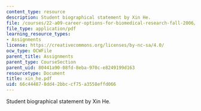```yaml
---
content_type: resource
description: Student biographical statement by Xin He.
file: /courses/22-a09-career-options-for-biomedical-research-fall-2006/66c444878dd42bbccf75a3558effd066_xin_he.pdf
file_type: application/pdf
learning_resource_types:
- Assignments
license: https://creativecommons.org/licenses/by-nc-sa/4.0/
ocw_type: OCWFile
parent_title: Assignments
parent_type: CourseSection
parent_uid: 80441a90-08fd-8eba-970c-e8249199d163
resourcetype: Document
title: xin_he.pdf
uid: 66c44487-8dd4-2bbc-cf75-a3558effd066
---
```

Student biographical statement by Xin He.